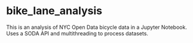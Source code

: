 # bike_lane_analysis
This is an analysis of NYC Open Data bicycle data in a Jupyter Notebook. Uses a SODA API and multithreading to process datasets.
